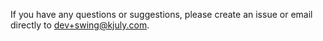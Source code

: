 If you have any questions or suggestions, please create an issue or email directly to dev+swing@kjuly.com.
